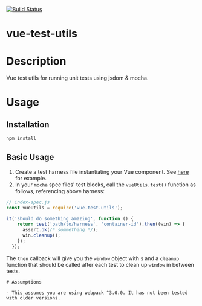 [![Build Status](https://travis-ci.org/rei/asset-tag-frag-webpack-plugin.svg?branch=master)](https://travis-ci.org/rei/asset-tag-frag-webpack-plugin)

# vue-test-utils

# Description

Vue test utils for running unit tests using jsdom &amp; mocha.

# Usage

## Installation
```bash
npm install
```

## Basic Usage
1. Create a test harness file instantiating your Vue component. See [here](https://github.com/peripateticus/vue-test-utils/blob/master/test/harness/vue-main.js) for example.
2. In your `mocha` spec files' test blocks, call the `vueUtils.test()` function as follows, referencing above harness:

```javascript
// index-spec.js
const vueUtils = require('vue-test-utils');

it('should do something amazing', function () {
    return test('path/to/harness', 'container-id').then((win) => {
      assert.ok(/* sommething */);
      win.cleanup();
    });
  });
```
The `then` callback will give you the `window` object with `$` and a `cleanup` function that should be called after each test to clean up `window` in between tests.

``` 
# Assumptions

- This assumes you are using webpack ^3.0.0. It has not been tested with older versions.